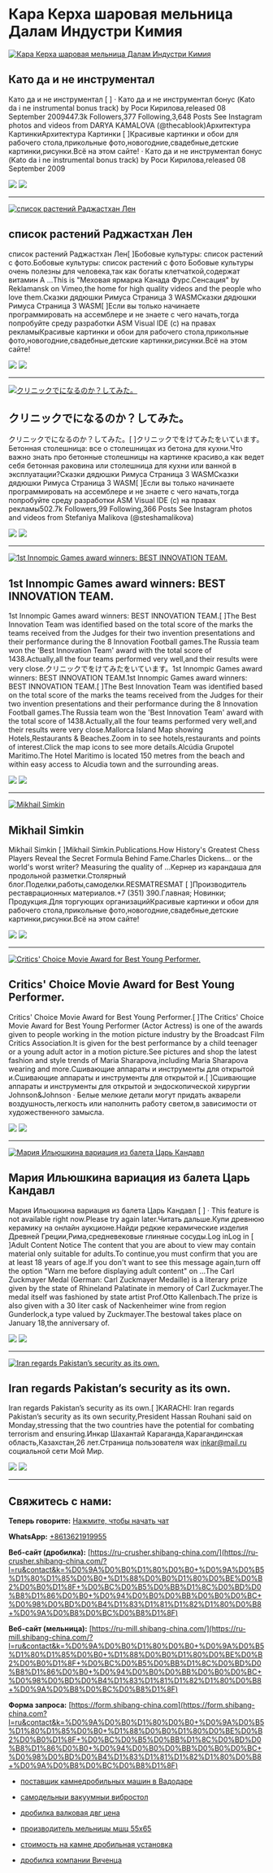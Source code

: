# Кара Керха шаровая мельница Далам Индустри Кимия

<a href="https://swt.shibang-china.com/?l=ru&img&k=%D0%9A%D0%B0%D1%80%D0%B0+%D0%9A%D0%B5%D1%80%D1%85%D0%B0+%D1%88%D0%B0%D1%80%D0%BE%D0%B2%D0%B0%D1%8F+%D0%BC%D0%B5%D0%BB%D1%8C%D0%BD%D0%B8%D1%86%D0%B0+%D0%94%D0%B0%D0%BB%D0%B0%D0%BC+%D0%98%D0%BD%D0%B4%D1%83%D1%81%D1%82%D1%80%D0%B8+%D0%9A%D0%B8%D0%BC%D0%B8%D1%8F" target="_blank">![Кара Керха шаровая мельница Далам Индустри Кимия](http://static.shibang-china.com/all-800x300/1453.jpg)</a>

## Като да и не инструментал
Като да и не инструментал [ ]&nbsp;&#0183;&#32;Като да и не инструментал бонус (Kato da i ne instrumental bonus track) by Роси Кирилова,released 08 September 2009447.3k Followers,377 Following,3,648 Posts See Instagram photos and videos from DARYA KAMALOVA (@thecablook)Архитектура КартинкиАрхитектура Картинки [ ]Красивые картинки и обои для рабочего стола,прикольные фото,новогодние,свадебные,детские картинки,рисунки.Всё на этом сайте!&nbsp;&#0183;&#32;Като да и не инструментал бонус (Kato da i ne instrumental bonus track) by Роси Кирилова,released 08 September 2009


<a href="https://whatsapp.shibangsoft.com/WhatsApp.php" target="_blank" title="WhatsApp">![](http://static.shibang-china.com/icon/whatsapp.png)</a> <a href="https://swt.shibang-china.com/?l=ru&icon&k=%D0%9A%D0%B0%D1%80%D0%B0+%D0%9A%D0%B5%D1%80%D1%85%D0%B0+%D1%88%D0%B0%D1%80%D0%BE%D0%B2%D0%B0%D1%8F+%D0%BC%D0%B5%D0%BB%D1%8C%D0%BD%D0%B8%D1%86%D0%B0+%D0%94%D0%B0%D0%BB%D0%B0%D0%BC+%D0%98%D0%BD%D0%B4%D1%83%D1%81%D1%82%D1%80%D0%B8+%D0%9A%D0%B8%D0%BC%D0%B8%D1%8F" target="_blank">![](http://static.shibang-china.com/icon/chat-ru.png)</a>

---

<a href="https://swt.shibang-china.com/?l=ru&img&k=%D0%9A%D0%B0%D1%80%D0%B0+%D0%9A%D0%B5%D1%80%D1%85%D0%B0+%D1%88%D0%B0%D1%80%D0%BE%D0%B2%D0%B0%D1%8F+%D0%BC%D0%B5%D0%BB%D1%8C%D0%BD%D0%B8%D1%86%D0%B0+%D0%94%D0%B0%D0%BB%D0%B0%D0%BC+%D0%98%D0%BD%D0%B4%D1%83%D1%81%D1%82%D1%80%D0%B8+%D0%9A%D0%B8%D0%BC%D0%B8%D1%8F" target="_blank">![список растений Раджастхан Лен](http://static.shibang-china.com/all-800x300/1153.jpg)</a>

## список растений Раджастхан Лен
список растений Раджастхан Лен[ ]Бобовые культуры: список растений с фото.Бобовые культуры: список растений с фото Бобовые культуры очень полезны для человека,так как богаты клетчаткой,содержат витамин А …This is &quot;Меховая ярмарка Канада Фурс.Сенсация&quot; by Reklamansk on Vimeo,the home for high quality videos and the people who love them.Сказки дядюшки Римуса Страница 3 WASMСказки дядюшки Римуса Страница 3 WASM[ ]Если вы только начинаете программировать на ассемблере и не знаете с чего начать,тогда попробуйте среду разработки ASM Visual IDE (c) на правах рекламыКрасивые картинки и обои для рабочего стола,прикольные фото,новогодние,свадебные,детские картинки,рисунки.Всё на этом сайте!


<a href="https://whatsapp.shibangsoft.com/WhatsApp.php" target="_blank" title="WhatsApp">![](http://static.shibang-china.com/icon/whatsapp.png)</a> <a href="https://swt.shibang-china.com/?l=ru&icon&k=%D0%9A%D0%B0%D1%80%D0%B0+%D0%9A%D0%B5%D1%80%D1%85%D0%B0+%D1%88%D0%B0%D1%80%D0%BE%D0%B2%D0%B0%D1%8F+%D0%BC%D0%B5%D0%BB%D1%8C%D0%BD%D0%B8%D1%86%D0%B0+%D0%94%D0%B0%D0%BB%D0%B0%D0%BC+%D0%98%D0%BD%D0%B4%D1%83%D1%81%D1%82%D1%80%D0%B8+%D0%9A%D0%B8%D0%BC%D0%B8%D1%8F" target="_blank">![](http://static.shibang-china.com/icon/chat-ru.png)</a>

---

<a href="https://swt.shibang-china.com/?l=ru&img&k=%D0%9A%D0%B0%D1%80%D0%B0+%D0%9A%D0%B5%D1%80%D1%85%D0%B0+%D1%88%D0%B0%D1%80%D0%BE%D0%B2%D0%B0%D1%8F+%D0%BC%D0%B5%D0%BB%D1%8C%D0%BD%D0%B8%D1%86%D0%B0+%D0%94%D0%B0%D0%BB%D0%B0%D0%BC+%D0%98%D0%BD%D0%B4%D1%83%D1%81%D1%82%D1%80%D0%B8+%D0%9A%D0%B8%D0%BC%D0%B8%D1%8F" target="_blank">![クリニックでになるのか？してみた。](http://static.shibang-china.com/all-800x300/1481.jpg)</a>

## クリニックでになるのか？してみた。
クリニックでになるのか？してみた。[ ]クリニックでをけてみたをいています。Бетонная столешница: все о столешницах из бетона для кухни.Что важно знать про бетонные столешницы на картинке красиво,а как ведет себя бетонная раковина или столешница для кухни или ванной в эксплуатации?Сказки дядюшки Римуса Страница 3 WASMСказки дядюшки Римуса Страница 3 WASM[ ]Если вы только начинаете программировать на ассемблере и не знаете с чего начать,тогда попробуйте среду разработки ASM Visual IDE (c) на правах рекламы502.7k Followers,99 Following,366 Posts See Instagram photos and videos from Stefaniya Malikova (@steshamalikova)


<a href="https://whatsapp.shibangsoft.com/WhatsApp.php" target="_blank" title="WhatsApp">![](http://static.shibang-china.com/icon/whatsapp.png)</a> <a href="https://swt.shibang-china.com/?l=ru&icon&k=%D0%9A%D0%B0%D1%80%D0%B0+%D0%9A%D0%B5%D1%80%D1%85%D0%B0+%D1%88%D0%B0%D1%80%D0%BE%D0%B2%D0%B0%D1%8F+%D0%BC%D0%B5%D0%BB%D1%8C%D0%BD%D0%B8%D1%86%D0%B0+%D0%94%D0%B0%D0%BB%D0%B0%D0%BC+%D0%98%D0%BD%D0%B4%D1%83%D1%81%D1%82%D1%80%D0%B8+%D0%9A%D0%B8%D0%BC%D0%B8%D1%8F" target="_blank">![](http://static.shibang-china.com/icon/chat-ru.png)</a>

---

<a href="https://swt.shibang-china.com/?l=ru&img&k=%D0%9A%D0%B0%D1%80%D0%B0+%D0%9A%D0%B5%D1%80%D1%85%D0%B0+%D1%88%D0%B0%D1%80%D0%BE%D0%B2%D0%B0%D1%8F+%D0%BC%D0%B5%D0%BB%D1%8C%D0%BD%D0%B8%D1%86%D0%B0+%D0%94%D0%B0%D0%BB%D0%B0%D0%BC+%D0%98%D0%BD%D0%B4%D1%83%D1%81%D1%82%D1%80%D0%B8+%D0%9A%D0%B8%D0%BC%D0%B8%D1%8F" target="_blank">![1st Innompic Games award winners: BEST INNOVATION TEAM.](http://static.shibang-china.com/all-800x300/716.jpg)</a>

## 1st Innompic Games award winners: BEST INNOVATION TEAM.
1st Innompic Games award winners: BEST INNOVATION TEAM.[ ]The Best Innovation Team was identified based on the total score of the marks the teams received from the Judges for their two invention presentations and their performance during the 8 Innovation Football games.The Russia team won the 'Best Innovation Team' award with the total score of 1438.Actually,all the four teams performed very well,and their results were very close.クリニックでをけてみたをいています。1st Innompic Games award winners: BEST INNOVATION TEAM.1st Innompic Games award winners: BEST INNOVATION TEAM.[ ]The Best Innovation Team was identified based on the total score of the marks the teams received from the Judges for their two invention presentations and their performance during the 8 Innovation Football games.The Russia team won the 'Best Innovation Team' award with the total score of 1438.Actually,all the four teams performed very well,and their results were very close.Mallorca Island Map showing Hotels,Restaurants &amp; Beaches.Zoom in to see hotels,restaurants and points of interest.Click the map icons to see more details.Alc&#250;dia Grupotel Maritimo.The Hotel Maritimo is located 150 metres from the beach and within easy access to Alcudia town and the surrounding areas.


<a href="https://whatsapp.shibangsoft.com/WhatsApp.php" target="_blank" title="WhatsApp">![](http://static.shibang-china.com/icon/whatsapp.png)</a> <a href="https://swt.shibang-china.com/?l=ru&icon&k=%D0%9A%D0%B0%D1%80%D0%B0+%D0%9A%D0%B5%D1%80%D1%85%D0%B0+%D1%88%D0%B0%D1%80%D0%BE%D0%B2%D0%B0%D1%8F+%D0%BC%D0%B5%D0%BB%D1%8C%D0%BD%D0%B8%D1%86%D0%B0+%D0%94%D0%B0%D0%BB%D0%B0%D0%BC+%D0%98%D0%BD%D0%B4%D1%83%D1%81%D1%82%D1%80%D0%B8+%D0%9A%D0%B8%D0%BC%D0%B8%D1%8F" target="_blank">![](http://static.shibang-china.com/icon/chat-ru.png)</a>

---

<a href="https://swt.shibang-china.com/?l=ru&img&k=%D0%9A%D0%B0%D1%80%D0%B0+%D0%9A%D0%B5%D1%80%D1%85%D0%B0+%D1%88%D0%B0%D1%80%D0%BE%D0%B2%D0%B0%D1%8F+%D0%BC%D0%B5%D0%BB%D1%8C%D0%BD%D0%B8%D1%86%D0%B0+%D0%94%D0%B0%D0%BB%D0%B0%D0%BC+%D0%98%D0%BD%D0%B4%D1%83%D1%81%D1%82%D1%80%D0%B8+%D0%9A%D0%B8%D0%BC%D0%B8%D1%8F" target="_blank">![Mikhail Simkin](http://static.shibang-china.com/all-800x300/245.jpg)</a>

## Mikhail Simkin
Mikhail Simkin [ ]Mikhail Simkin.Publications.How History's Greatest Chess Players Reveal the Secret Formula Behind Fame.Charles Dickens… or the world's worst writer? Measuring the quality of …Кернер из карандаша для продольной разметки.Столярный блог.Поделки,работы,самоделки.RESMATRESMAT [ ]Производитель реставрационных материалов.+7 (351) 390.Главная; Новинки; Продукция.Для торгующих организацийКрасивые картинки и обои для рабочего стола,прикольные фото,новогодние,свадебные,детские картинки,рисунки.Всё на этом сайте!


<a href="https://whatsapp.shibangsoft.com/WhatsApp.php" target="_blank" title="WhatsApp">![](http://static.shibang-china.com/icon/whatsapp.png)</a> <a href="https://swt.shibang-china.com/?l=ru&icon&k=%D0%9A%D0%B0%D1%80%D0%B0+%D0%9A%D0%B5%D1%80%D1%85%D0%B0+%D1%88%D0%B0%D1%80%D0%BE%D0%B2%D0%B0%D1%8F+%D0%BC%D0%B5%D0%BB%D1%8C%D0%BD%D0%B8%D1%86%D0%B0+%D0%94%D0%B0%D0%BB%D0%B0%D0%BC+%D0%98%D0%BD%D0%B4%D1%83%D1%81%D1%82%D1%80%D0%B8+%D0%9A%D0%B8%D0%BC%D0%B8%D1%8F" target="_blank">![](http://static.shibang-china.com/icon/chat-ru.png)</a>

---

<a href="https://swt.shibang-china.com/?l=ru&img&k=%D0%9A%D0%B0%D1%80%D0%B0+%D0%9A%D0%B5%D1%80%D1%85%D0%B0+%D1%88%D0%B0%D1%80%D0%BE%D0%B2%D0%B0%D1%8F+%D0%BC%D0%B5%D0%BB%D1%8C%D0%BD%D0%B8%D1%86%D0%B0+%D0%94%D0%B0%D0%BB%D0%B0%D0%BC+%D0%98%D0%BD%D0%B4%D1%83%D1%81%D1%82%D1%80%D0%B8+%D0%9A%D0%B8%D0%BC%D0%B8%D1%8F" target="_blank">![Critics' Choice Movie Award for Best Young Performer.](http://static.shibang-china.com/all-800x300/1073.jpg)</a>

## Critics' Choice Movie Award for Best Young Performer.
Critics' Choice Movie Award for Best Young Performer.[ ]The Critics' Choice Movie Award for Best Young Performer (Actor Actress) is one of the awards given to people working in the motion picture industry by the Broadcast Film Critics Association.It is given for the best performance by a child teenager or a young adult actor in a motion picture.See pictures and shop the latest fashion and style trends of Maria Sharapova,including Maria Sharapova wearing and more.Сшивающие аппараты и инструменты для открытой и.Сшивающие аппараты и инструменты для открытой и.[ ]Сшивающие аппараты и инструменты для открытой и эндоскопической хирургии Johnson&amp;Johnson&nbsp;&#0183;&#32;Белые мелкие детали могут придать акварели воздушность,легкость или наполнить работу светом,в зависимости от художественного замысла.


<a href="https://whatsapp.shibangsoft.com/WhatsApp.php" target="_blank" title="WhatsApp">![](http://static.shibang-china.com/icon/whatsapp.png)</a> <a href="https://swt.shibang-china.com/?l=ru&icon&k=%D0%9A%D0%B0%D1%80%D0%B0+%D0%9A%D0%B5%D1%80%D1%85%D0%B0+%D1%88%D0%B0%D1%80%D0%BE%D0%B2%D0%B0%D1%8F+%D0%BC%D0%B5%D0%BB%D1%8C%D0%BD%D0%B8%D1%86%D0%B0+%D0%94%D0%B0%D0%BB%D0%B0%D0%BC+%D0%98%D0%BD%D0%B4%D1%83%D1%81%D1%82%D1%80%D0%B8+%D0%9A%D0%B8%D0%BC%D0%B8%D1%8F" target="_blank">![](http://static.shibang-china.com/icon/chat-ru.png)</a>

---

<a href="https://swt.shibang-china.com/?l=ru&img&k=%D0%9A%D0%B0%D1%80%D0%B0+%D0%9A%D0%B5%D1%80%D1%85%D0%B0+%D1%88%D0%B0%D1%80%D0%BE%D0%B2%D0%B0%D1%8F+%D0%BC%D0%B5%D0%BB%D1%8C%D0%BD%D0%B8%D1%86%D0%B0+%D0%94%D0%B0%D0%BB%D0%B0%D0%BC+%D0%98%D0%BD%D0%B4%D1%83%D1%81%D1%82%D1%80%D0%B8+%D0%9A%D0%B8%D0%BC%D0%B8%D1%8F" target="_blank">![Мария Ильюшкина вариация из балета Царь Кандавл](http://static.shibang-china.com/all-800x300/541.jpg)</a>

## Мария Ильюшкина вариация из балета Царь Кандавл
Мария Ильюшкина вариация из балета Царь Кандавл [ ]&nbsp;&#0183;&#32;This feature is not available right now.Please try again later.Читать дальше.Купи древнюю керамику на онлайн аукционе.Найди редкие керамические изделия Древней Греции,Рима,средневековые глиняные сосуды.Log inLog in [ ]Adult Content Notice The content that you are about to view may contain material only suitable for adults.To continue,you must confirm that you are at least 18 years of age.If you don't want to see this message again,turn off the option &quot;Warn me before displaying adult content&quot; on …The Carl Zuckmayer Medal (German: Carl Zuckmayer Medaille) is a literary prize given by the state of Rhineland Palatinate in memory of Carl Zuckmayer.The medal itself was fashioned by state artist Prof.Otto Kallenbach.The prize is also given with a 30 liter cask of Nackenheimer wine from region Gunderlock,a type valued by Zuckmayer.The bestowal takes place on January 18,the anniversary of.


<a href="https://whatsapp.shibangsoft.com/WhatsApp.php" target="_blank" title="WhatsApp">![](http://static.shibang-china.com/icon/whatsapp.png)</a> <a href="https://swt.shibang-china.com/?l=ru&icon&k=%D0%9A%D0%B0%D1%80%D0%B0+%D0%9A%D0%B5%D1%80%D1%85%D0%B0+%D1%88%D0%B0%D1%80%D0%BE%D0%B2%D0%B0%D1%8F+%D0%BC%D0%B5%D0%BB%D1%8C%D0%BD%D0%B8%D1%86%D0%B0+%D0%94%D0%B0%D0%BB%D0%B0%D0%BC+%D0%98%D0%BD%D0%B4%D1%83%D1%81%D1%82%D1%80%D0%B8+%D0%9A%D0%B8%D0%BC%D0%B8%D1%8F" target="_blank">![](http://static.shibang-china.com/icon/chat-ru.png)</a>

---

<a href="https://swt.shibang-china.com/?l=ru&img&k=%D0%9A%D0%B0%D1%80%D0%B0+%D0%9A%D0%B5%D1%80%D1%85%D0%B0+%D1%88%D0%B0%D1%80%D0%BE%D0%B2%D0%B0%D1%8F+%D0%BC%D0%B5%D0%BB%D1%8C%D0%BD%D0%B8%D1%86%D0%B0+%D0%94%D0%B0%D0%BB%D0%B0%D0%BC+%D0%98%D0%BD%D0%B4%D1%83%D1%81%D1%82%D1%80%D0%B8+%D0%9A%D0%B8%D0%BC%D0%B8%D1%8F" target="_blank">![Iran regards Pakistan’s security as its own.](http://static.shibang-china.com/all-800x300/682.jpg)</a>

## Iran regards Pakistan’s security as its own.
Iran regards Pakistan’s security as its own.[ ]KARACHI: Iran regards Pakistan’s security as its own security,President Hassan Rouhani said on Monday,stressing that the two countries have the potential for combating terrorism and ensuring.Инкар Шахантай Караганда,Карагандинская область,Казахстан,26 лет.Страница пользователя wax inkar@mail.ru социальной сети Мой Мир.

<a href="https://whatsapp.shibangsoft.com/WhatsApp.php" target="_blank" title="WhatsApp">![](http://static.shibang-china.com/icon/whatsapp.png)</a> <a href="https://swt.shibang-china.com/?l=ru&icon&k=%D0%9A%D0%B0%D1%80%D0%B0+%D0%9A%D0%B5%D1%80%D1%85%D0%B0+%D1%88%D0%B0%D1%80%D0%BE%D0%B2%D0%B0%D1%8F+%D0%BC%D0%B5%D0%BB%D1%8C%D0%BD%D0%B8%D1%86%D0%B0+%D0%94%D0%B0%D0%BB%D0%B0%D0%BC+%D0%98%D0%BD%D0%B4%D1%83%D1%81%D1%82%D1%80%D0%B8+%D0%9A%D0%B8%D0%BC%D0%B8%D1%8F" target="_blank">![](http://static.shibang-china.com/icon/chat-ru.png)</a>

---
## Свяжитесь с нами:

**Теперь говорите:** [Нажмите, чтобы начать чат](https://swt.shibang-china.com?l=ru&contact&k=%D0%9A%D0%B0%D1%80%D0%B0+%D0%9A%D0%B5%D1%80%D1%85%D0%B0+%D1%88%D0%B0%D1%80%D0%BE%D0%B2%D0%B0%D1%8F+%D0%BC%D0%B5%D0%BB%D1%8C%D0%BD%D0%B8%D1%86%D0%B0+%D0%94%D0%B0%D0%BB%D0%B0%D0%BC+%D0%98%D0%BD%D0%B4%D1%83%D1%81%D1%82%D1%80%D0%B8+%D0%9A%D0%B8%D0%BC%D0%B8%D1%8F)

**WhatsApp:**  [+8613621919955](https://whatsapp.shibangsoft.com/WhatsApp.php)

**Веб-сайт (дробилка):** [https://ru-crusher.shibang-china.com/](https://ru-crusher.shibang-china.com/?l=ru&contact&k=%D0%9A%D0%B0%D1%80%D0%B0+%D0%9A%D0%B5%D1%80%D1%85%D0%B0+%D1%88%D0%B0%D1%80%D0%BE%D0%B2%D0%B0%D1%8F+%D0%BC%D0%B5%D0%BB%D1%8C%D0%BD%D0%B8%D1%86%D0%B0+%D0%94%D0%B0%D0%BB%D0%B0%D0%BC+%D0%98%D0%BD%D0%B4%D1%83%D1%81%D1%82%D1%80%D0%B8+%D0%9A%D0%B8%D0%BC%D0%B8%D1%8F)

**Веб-сайт (мельница):** [https://ru-mill.shibang-china.com/](https://ru-mill.shibang-china.com/?l=ru&contact&k=%D0%9A%D0%B0%D1%80%D0%B0+%D0%9A%D0%B5%D1%80%D1%85%D0%B0+%D1%88%D0%B0%D1%80%D0%BE%D0%B2%D0%B0%D1%8F+%D0%BC%D0%B5%D0%BB%D1%8C%D0%BD%D0%B8%D1%86%D0%B0+%D0%94%D0%B0%D0%BB%D0%B0%D0%BC+%D0%98%D0%BD%D0%B4%D1%83%D1%81%D1%82%D1%80%D0%B8+%D0%9A%D0%B8%D0%BC%D0%B8%D1%8F)

**Форма запроса:** [https://form.shibang-china.com](https://form.shibang-china.com?l=ru&contact&k=%D0%9A%D0%B0%D1%80%D0%B0+%D0%9A%D0%B5%D1%80%D1%85%D0%B0+%D1%88%D0%B0%D1%80%D0%BE%D0%B2%D0%B0%D1%8F+%D0%BC%D0%B5%D0%BB%D1%8C%D0%BD%D0%B8%D1%86%D0%B0+%D0%94%D0%B0%D0%BB%D0%B0%D0%BC+%D0%98%D0%BD%D0%B4%D1%83%D1%81%D1%82%D1%80%D0%B8+%D0%9A%D0%B8%D0%BC%D0%B8%D1%8F)

* [поставщик камнедробильных машин в Вадодаре](../118/%D0%BF%D0%BE%D1%81%D1%82%D0%B0%D0%B2%D1%89%D0%B8%D0%BA%20%D0%BA%D0%B0%D0%BC%D0%BD%D0%B5%D0%B4%D1%80%D0%BE%D0%B1%D0%B8%D0%BB%D1%8C%D0%BD%D1%8B%D1%85%20%D0%BC%D0%B0%D1%88%D0%B8%D0%BD%20%D0%B2%20%D0%92%D0%B0%D0%B4%D0%BE%D0%B4%D0%B0%D1%80%D0%B5.md)

* [самодельныи вакуумныи вибростол](../114/%D1%81%D0%B0%D0%BC%D0%BE%D0%B4%D0%B5%D0%BB%D1%8C%D0%BD%D1%8B%D0%B8%20%D0%B2%D0%B0%D0%BA%D1%83%D1%83%D0%BC%D0%BD%D1%8B%D0%B8%20%D0%B2%D0%B8%D0%B1%D1%80%D0%BE%D1%81%D1%82%D0%BE%D0%BB.md)

* [дробилка валковая двг  цена](../113/%D0%B4%D1%80%D0%BE%D0%B1%D0%B8%D0%BB%D0%BA%D0%B0%20%D0%B2%D0%B0%D0%BB%D0%BA%D0%BE%D0%B2%D0%B0%D1%8F%20%D0%B4%D0%B2%D0%B3%20%20%D1%86%D0%B5%D0%BD%D0%B0.md)

* [производитель мельницы мшц 55х65](../110/%D0%BF%D1%80%D0%BE%D0%B8%D0%B7%D0%B2%D0%BE%D0%B4%D0%B8%D1%82%D0%B5%D0%BB%D1%8C%20%D0%BC%D0%B5%D0%BB%D1%8C%D0%BD%D0%B8%D1%86%D1%8B%20%D0%BC%D1%88%D1%86%2055%D1%8565.md)

* [стоимость на камне дробильная установка](../109/%D1%81%D1%82%D0%BE%D0%B8%D0%BC%D0%BE%D1%81%D1%82%D1%8C%20%D0%BD%D0%B0%20%D0%BA%D0%B0%D0%BC%D0%BD%D0%B5%20%D0%B4%D1%80%D0%BE%D0%B1%D0%B8%D0%BB%D1%8C%D0%BD%D0%B0%D1%8F%20%D1%83%D1%81%D1%82%D0%B0%D0%BD%D0%BE%D0%B2%D0%BA%D0%B0.md)

* [дробилка компании Виченца](../120/%D0%B4%D1%80%D0%BE%D0%B1%D0%B8%D0%BB%D0%BA%D0%B0%20%D0%BA%D0%BE%D0%BC%D0%BF%D0%B0%D0%BD%D0%B8%D0%B8%20%D0%92%D0%B8%D1%87%D0%B5%D0%BD%D1%86%D0%B0.md)